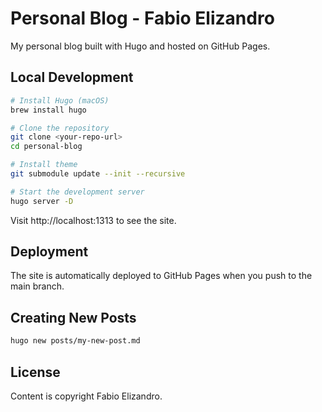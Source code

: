 # Personal Blog - Fabio Elizandro

My personal blog built with Hugo and hosted on GitHub Pages.

## Local Development

```bash
# Install Hugo (macOS)
brew install hugo

# Clone the repository
git clone <your-repo-url>
cd personal-blog

# Install theme
git submodule update --init --recursive

# Start the development server
hugo server -D
```

Visit http://localhost:1313 to see the site.

## Deployment

The site is automatically deployed to GitHub Pages when you push to the main branch.

## Creating New Posts

```bash
hugo new posts/my-new-post.md
```

## License

Content is copyright Fabio Elizandro.
